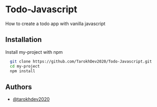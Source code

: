 # Todo-Javascript

How to create a todo app with vanilla javascript


## Installation

Install my-project with npm

```bash
  git clone https://github.com/TarokhDev2020/Todo-Javascript.git
  cd my-project
  npm install
```

## Authors

- [@tarokhdev2020](https://www.github.com/TarokhDev2020)
